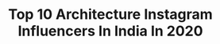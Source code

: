 ---
title: Top 10 Architecture Instagram Influencers In India In 2020
description: >-
  Find top architecture Instagram influencers in India in 2020. Most popular hashtags: #india #incredibleindia #nikon #uttarakhand.
platform: Instagram
profiles:
  - username: "richaphotos"
    fullname: >-
      Richa Kashelkar
    location: "India"
    followers: 21363
    engagement: 672
    commentsToLikes: 0.008313
    id: ck5zy4nic985m0i14xqrtn2s3
    verified: false
    hashtags: "#indianweddingphptography, #wedmegood, #indianwedding, #firstlook"
  - username: "wintersockss"
    fullname: >-
      Shraddha🌻Travel•Mindfullness🇮🇳
    location: "India"
    followers: 37124
    engagement: 459
    commentsToLikes: 0.026710
    id: ck6tqqb5ut85w0j71cd85b85k
    verified: false
    hashtags: "#bestplacestogo, #exploretheworld, #shotoniphone, #selfgrowth"
  - username: "nanna.phatt"
    fullname: >-
      Nanna.phat💋
    location: "India"
    followers: 2586
    engagement: 1441
    commentsToLikes: 0.052049
    id: ck8szpn0lp9ab0j78dovmsv8x
    verified: false
    hashtags: "#throwback"
  - username: "dy___bbuk"
    fullname: >-
      George Kutty™ דיבוק
    location: "India"
    followers: 21066
    engagement: 552
    commentsToLikes: 0.007671
    id: ck15qtnp74l7d0i19xyzdknmq
    verified: false
    hashtags: "#unedited, #inspiration, #dy, #blackandwhite"
  - username: "nupur__deshmukh"
    fullname: >-
      Nupur👅
    location: "India"
    followers: 7390
    engagement: 663
    commentsToLikes: 0.041606
    id: ck15tdcaqhjqg0i19mqwskvbq
    verified: false
    hashtags: "#fashionpuneinfluencer, #clearskincare, #giveaway, #applecidervinegar"
  - username: "photosbymaharshi"
    fullname: >-
      Maharshi Patel 🇮🇳
    location: "India"
    followers: 43580
    engagement: 837
    commentsToLikes: 0.034165
    id: ck5hgxqr25bre0i11ju77e8k0
    verified: false
    hashtags: "#colours, #exploringtheglobe, #indiaclicks, #bbctravel"
  - username: "saahilrahman"
    fullname: >-
      SAAHIL RAHMAN
    location: "India"
    followers: 31716
    engagement: 1272
    commentsToLikes: 0.026391
    id: ck0w5whyo5rvr0i19jispigbx
    verified: false
    hashtags: "#shotoniphone11pro, #alzubara, #qatarmetrorail, #wildernessculture"
  - username: "awara_raahi"
    fullname: >-
      Rahul Sethi
    location: "India"
    followers: 4970
    engagement: 807
    commentsToLikes: 0.093228
    id: ck0w1assciert0i19c7dk4mnc
    verified: false
    hashtags: "#travelgram, #lbbdelhincr, #shutterhubindia, #traveling"
  - username: "nitinpasricha"
    fullname: >-
      Nitin Pasricha
    location: "India"
    followers: 6750
    engagement: 958
    commentsToLikes: 0.058603
    id: ck5pydzznvk8z0i11rd2re508
    verified: false
    hashtags: "#birdcaptures, #greateryellownaped, #nikon, #bird"
  - username: "ronitvohra"
    fullname: >-
      Ronit Vohra
    location: "India"
    followers: 29337
    engagement: 220
    commentsToLikes: 0.056674
    id: ck6u40quh10bf0j71m2opidz6
    verified: false
    hashtags: "#unpluggedvibes, #musicianforlife, #staymusical, #hive"
---